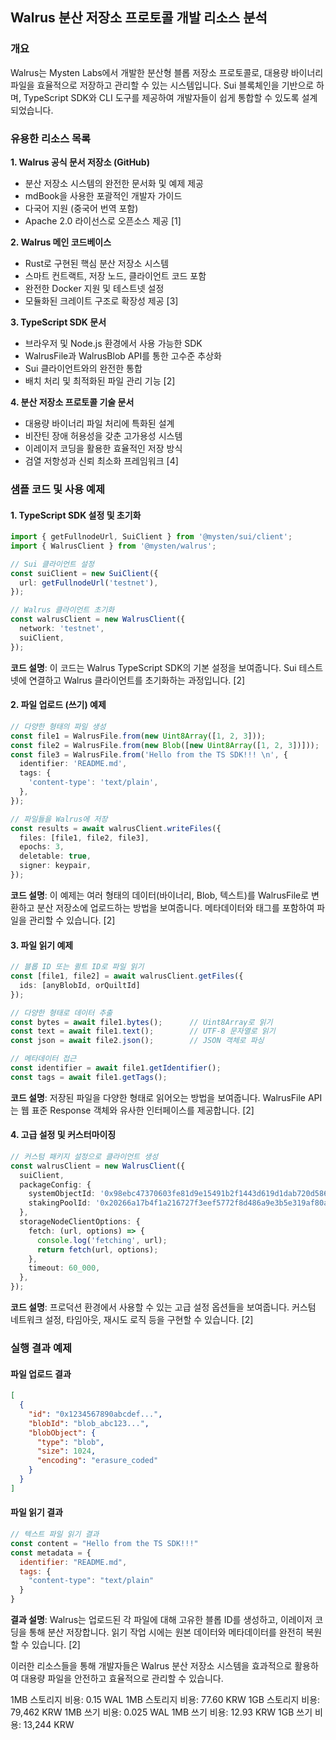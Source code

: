 ## Walrus 분산 저장소 프로토콜 개발 리소스 분석

### 개요
Walrus는 Mysten Labs에서 개발한 분산형 블롭 저장소 프로토콜로, 대용량 바이너리 파일을 효율적으로 저장하고 관리할 수 있는 시스템입니다. Sui 블록체인을 기반으로 하며, TypeScript SDK와 CLI 도구를 제공하여 개발자들이 쉽게 통합할 수 있도록 설계되었습니다.

### 유용한 리소스 목록

**1. Walrus 공식 문서 저장소 (GitHub)**
- 분산 저장소 시스템의 완전한 문서화 및 예제 제공
- mdBook을 사용한 포괄적인 개발자 가이드
- 다국어 지원 (중국어 번역 포함)
- Apache 2.0 라이선스로 오픈소스 제공 [1]

**2. Walrus 메인 코드베이스**
- Rust로 구현된 핵심 분산 저장소 시스템
- 스마트 컨트랙트, 저장 노드, 클라이언트 코드 포함
- 완전한 Docker 지원 및 테스트넷 설정
- 모듈화된 크레이트 구조로 확장성 제공 [3]

**3. TypeScript SDK 문서**
- 브라우저 및 Node.js 환경에서 사용 가능한 SDK
- WalrusFile과 WalrusBlob API를 통한 고수준 추상화
- Sui 클라이언트와의 완전한 통합
- 배치 처리 및 최적화된 파일 관리 기능 [2]

**4. 분산 저장소 프로토콜 기술 문서**
- 대용량 바이너리 파일 처리에 특화된 설계
- 비잔틴 장애 허용성을 갖춘 고가용성 시스템
- 이레이저 코딩을 활용한 효율적인 저장 방식
- 검열 저항성과 신뢰 최소화 프레임워크 [4]

### 샘플 코드 및 사용 예제

#### 1. TypeScript SDK 설정 및 초기화

```typescript
import { getFullnodeUrl, SuiClient } from '@mysten/sui/client';
import { WalrusClient } from '@mysten/walrus';

// Sui 클라이언트 설정
const suiClient = new SuiClient({
  url: getFullnodeUrl('testnet'),
});

// Walrus 클라이언트 초기화
const walrusClient = new WalrusClient({
  network: 'testnet',
  suiClient,
});
```

**코드 설명**: 이 코드는 Walrus TypeScript SDK의 기본 설정을 보여줍니다. Sui 테스트넷에 연결하고 Walrus 클라이언트를 초기화하는 과정입니다. [2]

#### 2. 파일 업로드 (쓰기) 예제

```typescript
// 다양한 형태의 파일 생성
const file1 = WalrusFile.from(new Uint8Array([1, 2, 3]));
const file2 = WalrusFile.from(new Blob([new Uint8Array([1, 2, 3])]));
const file3 = WalrusFile.from('Hello from the TS SDK!!! \n', {
  identifier: 'README.md',
  tags: {
    'content-type': 'text/plain',
  },
});

// 파일들을 Walrus에 저장
const results = await walrusClient.writeFiles({
  files: [file1, file2, file3],
  epochs: 3,
  deletable: true,
  signer: keypair,
});
```

**코드 설명**: 이 예제는 여러 형태의 데이터(바이너리, Blob, 텍스트)를 WalrusFile로 변환하고 분산 저장소에 업로드하는 방법을 보여줍니다. 메타데이터와 태그를 포함하여 파일을 관리할 수 있습니다. [2]

#### 3. 파일 읽기 예제

```typescript
// 블롭 ID 또는 퀼트 ID로 파일 읽기
const [file1, file2] = await walrusClient.getFiles({
  ids: [anyBlobId, orQuiltId]
});

// 다양한 형태로 데이터 추출
const bytes = await file1.bytes();      // Uint8Array로 읽기
const text = await file1.text();        // UTF-8 문자열로 읽기
const json = await file2.json();        // JSON 객체로 파싱

// 메타데이터 접근
const identifier = await file1.getIdentifier();
const tags = await file1.getTags();
```

**코드 설명**: 저장된 파일을 다양한 형태로 읽어오는 방법을 보여줍니다. WalrusFile API는 웹 표준 Response 객체와 유사한 인터페이스를 제공합니다. [2]

#### 4. 고급 설정 및 커스터마이징

```typescript
// 커스텀 패키지 설정으로 클라이언트 생성
const walrusClient = new WalrusClient({
  suiClient,
  packageConfig: {
    systemObjectId: '0x98ebc47370603fe81d9e15491b2f1443d619d1dab720d586e429ed233e1255c1',
    stakingPoolId: '0x20266a17b4f1a216727f3eef5772f8d486a9e3b5e319af80a5b75809c035561d',
  },
  storageNodeClientOptions: {
    fetch: (url, options) => {
      console.log('fetching', url);
      return fetch(url, options);
    },
    timeout: 60_000,
  },
});
```

**코드 설명**: 프로덕션 환경에서 사용할 수 있는 고급 설정 옵션들을 보여줍니다. 커스텀 네트워크 설정, 타임아웃, 재시도 로직 등을 구현할 수 있습니다. [2]

### 실행 결과 예제

#### 파일 업로드 결과
```json
[
  {
    "id": "0x1234567890abcdef...",
    "blobId": "blob_abc123...",
    "blobObject": {
      "type": "blob",
      "size": 1024,
      "encoding": "erasure_coded"
    }
  }
]
```

#### 파일 읽기 결과
```javascript
// 텍스트 파일 읽기 결과
const content = "Hello from the TS SDK!!!"
const metadata = {
  identifier: "README.md",
  tags: {
    "content-type": "text/plain"
  }
}
```

**결과 설명**: Walrus는 업로드된 각 파일에 대해 고유한 블롭 ID를 생성하고, 이레이저 코딩을 통해 분산 저장합니다. 읽기 작업 시에는 원본 데이터와 메타데이터를 완전히 복원할 수 있습니다. [2]

이러한 리소스들을 통해 개발자들은 Walrus 분산 저장소 시스템을 효과적으로 활용하여 대용량 파일을 안전하고 효율적으로 관리할 수 있습니다.

1MB 스토리지 비용: 0.15 WAL 1MB 스토리지 비용: 77.60 KRW 1GB 스토리지 비용: 79,462 KRW 1MB 쓰기 비용: 0.025 WAL 1MB 쓰기 비용: 12.93 KRW 1GB 쓰기 비용: 13,244 KRW

